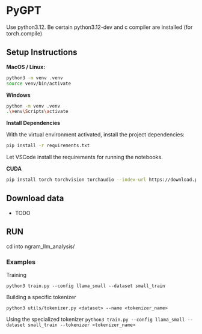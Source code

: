 # PyGPT

Use python3.12.
Be certain python3.12-dev and c compiler are installed (for torch.compile)

## Setup Instructions

**MacOS / Linux:**

```bash
python3 -m venv .venv
source venv/bin/activate
```

**Windows**

```bash
python -m venv .venv
.\venv\Scripts\activate
```

**Install Dependencies**

With the virtual environment activated, install the project dependencies:

```bash
pip install -r requirements.txt
```

Let VSCode install the requirements for running the notebooks.

**CUDA**
```bash
pip install torch torchvision torchaudio --index-url https://download.pytorch.org/whl/cu121
```

## Download data
- TODO

## RUN
cd into ngram_llm_analysis/

### Examples
Training

`python3 train.py --config llama_small --dataset small_train`

Building a specific tokenizer

`python3 utils/tokenizer.py <dataset> --name <tokenizer_name>`

Using the specialized tokenizer
`python3 train.py --config llama_small --dataset small_train --tokenizer <tokenizer_name>`


